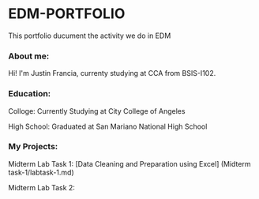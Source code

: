 # EDM-PORTFOLIO
This portfolio ducument the activity we do in EDM
### About me:
Hi! I'm Justin Francia, currenty studying at CCA from BSIS-I102.

### Education:
Colloge: Currently Studying at City College of Angeles

High School: Graduated at San Mariano National High School

### My Projects:
Midterm Lab Task 1: [Data Cleaning and Preparation using Excel] (Midterm task-1/labtask-1.md)

Midterm Lab Task 2: 
